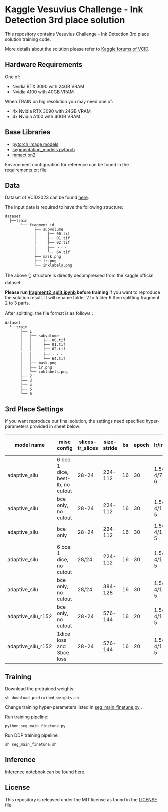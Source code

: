 # Kaggle Vesuvius Challenge - Ink Detection 3rd place solution

This repository contains Vesuvius Challenge - Ink Detection 3rd place solution training code.

More details about the solution please refer to [Kaggle forums of VCID](https://www.kaggle.com/competitions/vesuvius-challenge-ink-detection/discussion/417536).

## Hardware Requirements

One of:

* Nvidia RTX 3090 with 24GB VRAM
* Nvidia A100 with 40GB VRAM

When TRAIN on big resolution you may need one of:

* 4x Nvidia RTX 3090 with 24GB VRAM
* 4x Nvidia A100 with 40GB VRAM

## Base Libraries

- [pytorch image models](https://github.com/huggingface/pytorch-image-models)
- [segmentation_models pytorch](https://github.com/qubvel/segmentation_models.pytorch)
- [mmaction2](https://github.com/open-mmlab/mmaction2)

Environment configuration for reference can be found in the [requirements.txt](https://github.com/traptinblur/VCID_2023_3rd_place_code/blob/main/requirements.txt) file.

## Data

Dataset of VCID2023 can be found [here](https://www.kaggle.com/competitions/vesuvius-challenge-ink-detection/data).

The input data is required to have the following structure:

```
dataset
  ├──train
       └── fragment_id
             ├── subvolume
             │     ├── 00.tif
             │     ├── 01.tif
             │     ├── 02.tif
             │     ├── ・・・
             │     └── 64.tif
             ├── mask.png
             ├── ir.png
             └── inklabels.png
```

The above 👆 structure is  directly decompressed from the kaggle official dataset.

**Please run [fragment2_split.ipynb](https://github.com/traptinblur/VCID_2023_3rd_place_code/blob/main/fragment2_split.ipynb) before training** if you want to reproduce the solution result. It will rename folder 2 to folder 6 then splitting fragment 2 to 3 parts.

After splitting, the file format is as follows：

```
dataset
  └──train
       ├── 1
       │   ├── subvolume
       │   │     ├── 00.tif
       │   │     ├── 01.tif
       │   │     ├── 02.tif
       │   │     ├── ・・・
       │   │     └── 64.tif
       │   ├── mask.png
       │   ├── ir.png
       │   └── inklabels.png
       ├── 2
       ├── 3
       ├── 4
       ├── 5
       └── 6
```

## 3rd Place Settings

If you want reproduce our final solution, the settings need specified hyper-parameters provided in sheet below:

| model name         | misc config                       | slices-tr_slices | size-stride | bs   | epoch | lr/init_lr    | norm | mixup-switch2cutmix | ema    | fold1 score(ema_cv-cv/ema_lb-lb) | fold2 score(ema_cv-cv/ema_lb-lb) | fold3 score(ema_cv-cv/ema_lb-lb) | fold4 score(ema_cv-cv/ema_lb-lb) | fold5 score(ema_cv-cv/ema_lb-lb) |
| ------------------ | --------------------------------- | ---------------- | ----------- | ---- | ----- | ------------- | ---- | ------------------- | ------ | -------------------------------- | -------------------------------- | -------------------------------- | -------------------------------- | -------------------------------- |
| adaptive_silu      | 6 bce: 1 dice, best-lb, no cutout | 28-24            | 224-112     | 16   | 30    | 1.5e-4/7.5e-6 | TRUE | 0.6-0.84            | 0.997  | 0.6168-0.6404/?-0.71             |                                  |                                  |                                  |                                  |
| adaptive_silu      | bce only, no cutout               | 28-24            | 224-112     | 16   | 30    | 1.5e-4/1.5e-5 | TRUE | 0.6-0.84            | 0.9998 |                                  | 0.7018-0.6918/0.75(tta:0.76)     | 0.6979-0.6726/0.68               |                                  |                                  |
| adaptive_silu      | bce only                          | 28-24            | 224-112     | 16   | 30    | 1.5e-4/1.5e-5 | TRUE | 0.1-0.              | 0.997  |                                  |                                  |                                  | 0.7399-0.7418/0.72               |                                  |
| adaptive_silu      | 6 bce: 1 dice, no cutout          | 28/24            | 224-112     | 16   | 30    | 1.5e-4/1.5e-5 | TRUE | 0.6-0.84            | 0.9998 |                                  |                                  |                                  |                                  | 0.7404-0.7440/0.71(tta:0.74)     |
| adaptive_silu      | bce only, no cutout               | 28/24            | 384-128     | 16   | 30    | 1.5e-4/1.5e-5 | TRUE | 0.6-0.84            | 0.997  | 0.6106-0.6177/                   | 0.7110-0.7016/                   | 0.6852-0.7036/                   | 0.6833-0.7212/                   | 0.7303-0.7321/                   |
| adaptive_silu_r152 | bce only, no cutout               | 28-24            | 576-144     | 16   | 20    | 1.5e-4/1.5e-5 | TRUE | 0.6-0.84            | 0.999  |                                  | 0.7279-0.7159/                   | 0.6907-0.6605/                   |                                  | 0.7714-0.7476/                   |
| adaptive_silu_r152 | 1dice loss and 3bce loss          | 28-24            | 576-144     | 16   | 20    | 1.5e-4/1.5e-5 | TRUE | 0.4-0.5             | 0.9994 | 0.6392-0.6511/                   |                                  |                                  | 0.7670-0.7452/                   |                                  |

## Training

Download the pretrained weights:

```shell
sh download_pretrained_weights.sh
```

Change training hyper-parameters listed in [seg_main_finetune.py](https://github.com/traptinblur/VCID_2023_3rd_place_code/blob/main/seg_main_finetune.py) .

Run training pipeline:

```shell
python seg_main_finetune.py
```

Run DDP training pipeline:

```shell
sh seg_main_finetune.sh
```

## Inference

Inference notebook can be found [here](https://www.kaggle.com/code/traptinblur/3rd-place-ensemble-576-8-384-6-224-8#model).

## License

This repository is released under the MIT license as found in the [LICENSE](https://github.com/traptinblur/VCID_2023_3rd_place_code/blob/main/LICENSE) file.
